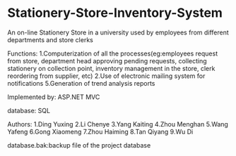 # Stationery-Store-Inventory-System
An on-line Stationery Store in a university used by employees from different departments and store clerks

Functions:
1.Computerization of all the processes(eg:employees request from store, department head approving pending requests, collecting stationery on collection point, inventory management in the store, clerk reordering from supplier, etc)
2.Use of electronic mailing system for notifications
5.Generation of trend analysis reports

Implemented by:
ASP.NET MVC

database: SQL

Authors:
1.Ding Yuxing
2.Li Chenye
3.Yang Kaiting
4.Zhou Menghan
5.Wang Yafeng
6.Gong Xiaomeng
7.Zhou Haiming
8.Tan Qiyang
9.Wu Di


database.bak:backup file of the project database
